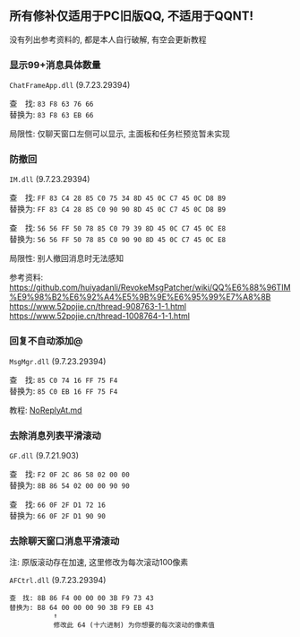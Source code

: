 ## 所有修补仅适用于PC旧版QQ, 不适用于QQNT!
没有列出参考资料的, 都是本人自行破解, 有空会更新教程


### 显示99+消息具体数量
`ChatFrameApp.dll` (9.7.23.29394)

查　找: `83 F8 63 76 66`   
替换为: `83 F8 63 EB 66`

局限性: 仅聊天窗口左侧可以显示, 主面板和任务栏预览暂未实现


### 防撤回
`IM.dll` (9.7.23.29394)

查　找: `FF 83 C4 28 85 C0 75 34 8D 45 0C C7 45 0C D8 B9`  
替换为: `FF 83 C4 28 85 C0 90 90 8D 45 0C C7 45 0C D8 B9`

查　找: `56 56 FF 50 78 85 C0 79 39 8D 45 0C C7 45 0C E8`   
替换为: `56 56 FF 50 78 85 C0 90 90 8D 45 0C C7 45 0C E8`

局限性: 别人撤回消息时无法感知

参考资料:  
https://github.com/huiyadanli/RevokeMsgPatcher/wiki/QQ%E6%88%96TIM%E9%98%B2%E6%92%A4%E5%9B%9E%E6%95%99%E7%A8%8B  
https://www.52pojie.cn/thread-908763-1-1.html  
https://www.52pojie.cn/thread-1008764-1-1.html  


### 回复不自动添加@
`MsgMgr.dll` (9.7.23.29394)

查　找: `85 C0 74 16 FF 75 F4`  
替换为: `85 C0 EB 16 FF 75 F4`

教程: [NoReplyAt.md](tutorials/NoReplyAt.md)


### 去除消息列表平滑滚动
`GF.dll` (9.7.21.903)

查　找: `F2 0F 2C 86 58 02 00 00`  
替换为: `8B 86 54 02 00 00 90 90`

查　找: `66 0F 2F D1 72 16`  
替换为: `66 0F 2F D1 90 90`


### 去除聊天窗口消息平滑滚动
注: 原版滚动存在加速, 这里修改为每次滚动100像素

`AFCtrl.dll` (9.7.23.29394)

```
查　找: 8B 86 F4 00 00 00 3B F9 73 43
替换为: B8 64 00 00 00 90 3B F9 EB 43
           ↑
           修改此 64 (十六进制) 为你想要的每次滚动的像素值
```
